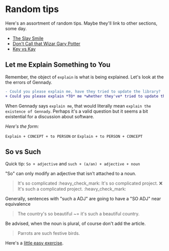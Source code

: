 
# Random tips

Here's an assortment of random tips. Maybe they'll link to other sections, some
day.

 * [The Slav Smile](./slavicsmile.md)
 * [Don't Call that Wizar Gary Potter](./Garrypotter.md)
 * [Key vs Kay](./Keyvalue.md)

## Let me Explain Something to You

Remember, the object of `explain` is what is being explained. Let's look at the
the errors of Gennady.

```diff
- Could you please explain me, have they tried to update the library? 
+ Could you please explain *TO* me *whether they've* tried to update the library.
```
When Gennady says `explain me`, that would literally mean `explain the
existence of Gennady`. Perhaps it's a valid question but it seems a bit
existential for a discussion about software.

*Here's the form:*

`Explain + CONCEPT + to PERSON` or `Explain + to PERSON + CONCEPT`  



## So vs Such
Quick tip: `So + adjective` and `such + (a/an) + adjective + noun`
 
"So" can only modify an adjective that isn't attached to a noun.
> It's so complicated :heavy\_check\_mark:
> It's so complicated project. :x:
> It's such a complicated project. :heavy\_check\_mark:

Generally, sentences with "such a ADJ" are going to have a "SO ADJ" near equivalence

> The country's so beautiful ~= it's such a beautiful country.

Be advised, when the noun is plural, of course don't add the article.

> Parrots are such festive birds.

Here's a [little easy exercise](https://www.curso-ingles.com/en/practice/exercises/so-vs-such).
